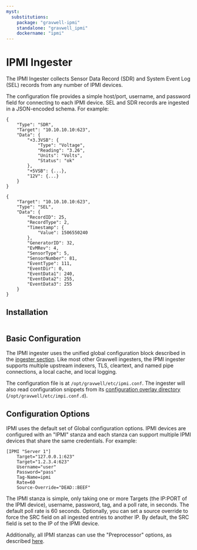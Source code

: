 ```yaml
---
myst:
  substitutions:
    package: "gravwell-ipmi"
    standalone: "gravwell_ipmi"
    dockername: "ipmi"
---
```

# IPMI Ingester

The IPMI Ingester collects Sensor Data Record (SDR) and System Event Log (SEL) records from any number of IPMI devices. 

The configuration file provides a simple host/port, username, and password field for connecting to each IPMI device. SEL and SDR records are ingested in a JSON-encoded schema. For example:

```
{
    "Type": "SDR",
    "Target": "10.10.10.10:623",
    "Data": {
        "+3.3VSB": {
            "Type": "Voltage",
            "Reading": "3.26",
            "Units": "Volts",
            "Status": "ok"
        },
        "+5VSB": {...},
        "12V": {...}
    }
}

{
    "Target": "10.10.10.10:623",
    "Type": "SEL",
    "Data": {
        "RecordID": 25,
        "RecordType": 2,
        "Timestamp": {
            "Value": 1506550240
        },
        "GeneratorID": 32,
        "EvMRev": 4,
        "SensorType": 5,
        "SensorNumber": 81,
        "EventType": 111,
        "EventDir": 0,
        "EventData1": 240,
        "EventData2": 255,
        "EventData3": 255
    }
}
```

## Installation

```{include} installation_instructions_template 
```

## Basic Configuration

The IPMI ingester uses the unified global configuration block described in the [ingester section](ingesters_global_configuration_parameters).  Like most other Gravwell ingesters, the IPMI ingester supports multiple upstream indexers, TLS, cleartext, and named pipe connections, a local cache, and local logging.

The configuration file is at `/opt/gravwell/etc/ipmi.conf`. The ingester will also read configuration snippets from its [configuration overlay directory](configuration_overlays) (`/opt/gravwell/etc/impi.conf.d`).

## Configuration Options

IPMI uses the default set of Global configuration options. IPMI devices are configured with an "IPMI" stanza and each stanza can support multiple IPMI devices that share the same credentials. For example:

```
[IPMI "Server 1"]
	Target="127.0.0.1:623"
	Target="1.2.3.4:623"
	Username="user"
	Password="pass"
	Tag-Name=ipmi
	Rate=60
	Source-Override="DEAD::BEEF" 
```

The IPMI stanza is simple, only taking one or more Targets (the IP:PORT of the IPMI device), username, password, tag, and a poll rate, in seconds. The default poll rate is 60 seconds. Optionally, you can set a source override to force the SRC field on all ingested entries to another IP. By default, the SRC field is set to the IP of the IPMI device. 

Additionally, all IPMI stanzas can use the "Preprocessor" options, as described [here](/ingesters/preprocessors/preprocessors).
